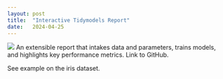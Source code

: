 ```yaml
---
layout: post
title:  "Interactive Tidymodels Report"
date:   2024-04-25
---
```

<img src="{{ site.baseurl }}/images/pic03.jpg">
An extensible report that intakes data and parameters, trains models, and highlights key performance metrics. Link to GitHub.

See example on the iris dataset.


